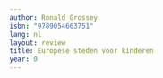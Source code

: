```yaml
---
author: Ronald Grossey
isbn: "9789054663751"
lang: nl
layout: review
title: Europese steden voor kinderen
year: 0
---
```

